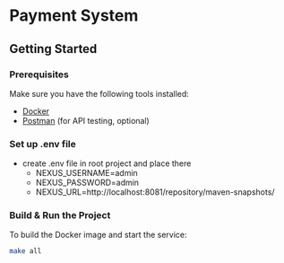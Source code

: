 # Payment System

## Getting Started

### Prerequisites


Make sure you have the following tools installed:

- [Docker](https://docs.docker.com/get-docker/)
- [Postman](https://www.postman.com/) (for API testing, optional)

### Set up .env file

- create .env file in root project and place there
    - NEXUS_USERNAME=admin
    - NEXUS_PASSWORD=admin
    - NEXUS_URL=http://localhost:8081/repository/maven-snapshots/

### Build & Run the Project

To build the Docker image and start the service:

```bash
make all
